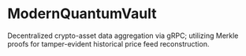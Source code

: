 # ModernQuantumVault
Decentralized crypto-asset data aggregation via gRPC; utilizing Merkle proofs for tamper-evident historical price feed reconstruction.
